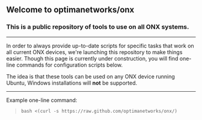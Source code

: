 ## Welcome to optimanetworks/onx

### This is a public repository of tools to use on all ONX systems.

---

In order to always provide up-to-date scripts for specific tasks that work on all current ONX devices, we're launching this repository to make things easier.
Though this page is currently under construction, you will find one-line commands for configuration scripts below.

The idea is that these tools can be used on any ONX device running Ubuntu, Windows installations will __not__ be supported.

---

Example one-line command:
> `bash <(curl -s https://raw.github.com/optimanetworks/onx/)`